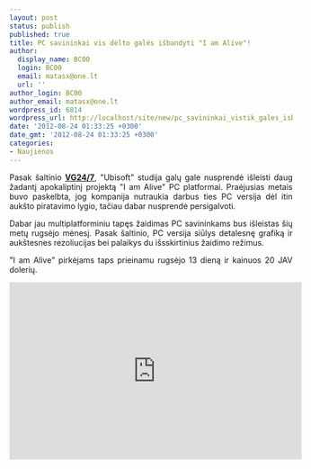 ```yaml
---
layout: post
status: publish
published: true
title: PC savininkai vis dėlto galės išbandyti "I am Alive"!
author:
  display_name: BC00
  login: BC00
  email: matasx@one.lt
  url: ''
author_login: BC00
author_email: matasx@one.lt
wordpress_id: 6814
wordpress_url: http://localhost/site/new/pc_savininkai_vistik_gales_isbandyti_i_am_alive/
date: '2012-08-24 01:33:25 +0300'
date_gmt: '2012-08-24 01:33:25 +0300'
categories:
- Naujienos
---
```

<p style="text-align: justify;">
	Pasak &scaron;altinio <a href="http://www.vg247.com/2012/08/23/i-am-alive-to-release-on-pc-in-september/"><strong>VG24/7</strong></a>, &quot;Ubisoft&quot; studija galų gale nusprendė i&scaron;leisti daug žadantį apokaliptinį projektą &quot;I am Alive&quot; PC platformai. Praėjusias metais buvo paskelbta, jog kompanija nutraukia darbus ties PC versija dėl itin auk&scaron;to piratavimo lygio, tačiau dabar nusprendė persigalvoti.</p>
<p style="text-align: justify;">
	Dabar jau multiplatforminiu tapęs žaidimas PC savininkams bus i&scaron;leistas &scaron;ių metų rugsėjo mėnesį. Pasak &scaron;altinio, PC versija siūlys detalesnę grafiką ir auk&scaron;tesnes rezoliucijas bei palaikys du i&scaron;sskirtinius žaidimo režimus.</p>
<p style="text-align: justify;">
	&quot;I am Alive&quot; pirkėjams taps prieinamu rugsėjo 13 dieną ir kainuos 20 JAV dolerių.</p>
<p style="text-align: justify;">
	<iframe allowfullscreen="" frameborder="0" height="315" src="http://www.youtube.com/embed/B6Mbwcjgu9I" width="520"></iframe></p>
